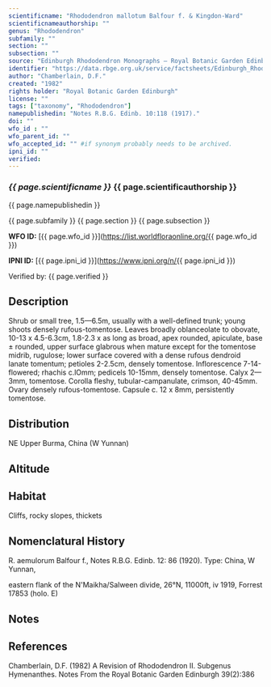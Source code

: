 ```yaml
---
scientificname: "Rhododendron mallotum Balfour f. & Kingdon-Ward"
scientificnameauthorship: ""
genus: "Rhododendron"
subfamily: ""
section: ""
subsection: ""
source: "Edinburgh Rhododendron Monographs – Royal Botanic Garden Edinburgh"
identifier: "https://data.rbge.org.uk/service/factsheets/Edinburgh_Rhododendron_Monographs.xhtml"
author: "Chamberlain, D.F."
created: "1982"
rights holder: "Royal Botanic Garden Edinburgh"
license: ""
tags: ["taxonomy", "Rhododendron"]
namepublishedin: "Notes R.B.G. Edinb. 10:118 (1917)."
doi: ""
wfo_id : ""
wfo_parent_id: ""
wfo_accepted_id: "" #if synonym probably needs to be archived.                      
ipni_id: ""
verified:
---
```

### _{{ page.scientificname }}_ {{ page.scientificauthorship }}
 {{ page.namepublishedin }}

{{ page.subfamily }} {{ page.section }} {{ page.subsection }}

**WFO ID:** [{{ page.wfo_id }}](https://list.worldfloraonline.org/{{ page.wfo_id }})

**IPNI ID:** [{{ page.ipni_id }}](https://www.ipni.org/n/{{ page.ipni_id }})

Verified by: {{ page.verified }}



## Description
Shrub or small tree, 1.5—6.5m, usually with a well-defined trunk; young shoots densely rufous-tomentose. Leaves broadly oblanceolate to obovate, 10-13 x 4.5-6.3cm, 1.8-2.3 x as long as broad, apex rounded, apiculate, base ± rounded, upper surface glabrous when mature except for the tomentose midrib, rugulose; lower surface covered with a dense rufous dendroid lanate tomentum; petioles 2-2.5cm, densely tomentose. Inflorescence 7-14-flowered; rhachis c.lOmm; pedicels 10-15mm, densely tomentose. Calyx 2—3mm, tomentose. Corolla fleshy, tubular-campanulate, crimson, 40-45mm. Ovary densely rufous-tomentose. Capsule c. 12 x 8mm, persistently tomentose.

## Distribution
NE Upper Burma, China (W Yunnan)

## Altitude


## Habitat
Cliffs, rocky slopes, thickets

## Nomenclatural History
R. aemulorum Balfour f., Notes R.B.G. Edinb. 12: 86 (1920). Type: China, W Yunnan,

   eastern flank of the N'Maikha/Salween divide, 26°N, 11000ft, iv 1919, Forrest 17853 (holo. E)
                       
## Notes


## References

Chamberlain, D.F. (1982) A Revision of Rhododendron II. Subgenus Hymenanthes. Notes From the Royal Botanic Garden Edinburgh 39(2):386
